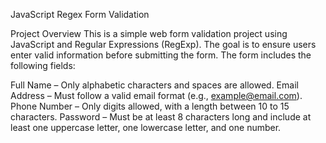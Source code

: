 JavaScript Regex Form Validation 

Project Overview
This is a simple web form validation project using JavaScript and Regular Expressions (RegExp). The goal is to ensure users enter valid information before submitting the form. The form includes the following fields:

Full Name – Only alphabetic characters and spaces are allowed.
Email Address – Must follow a valid email format (e.g., example@email.com).
Phone Number – Only digits allowed, with a length between 10 to 15 characters.
Password – Must be at least 8 characters long and include at least one uppercase letter, one lowercase letter, and one number.
